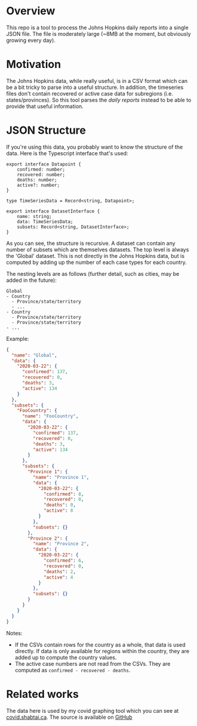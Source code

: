 # Overview

This repo is a tool to process the Johns Hopkins daily reports into a single JSON file. The file is moderately
large (~8MB at the moment, but obviously growing every day).

# Motivation

The Johns Hopkins data, while really useful, is in a CSV format which can be a bit tricky to parse
into a useful structure. In addition, the timeseries files don't contain recovered or active
case data for subregions (i.e. states/provinces). So this tool parses the _daily reports_ instead
to be able to provide that useful information.

# JSON Structure

If you're using this data, you probably want to know the structure of the data. Here is the Typescript interface that's used:

```
export interface Datapoint {
    confirmed: number;
    recovered: number;
    deaths: number;
    active?: number;
}

type TimeSeriesData = Record<string, Datapoint>;

export interface DatasetInterface {
    name: string;
    data: TimeSeriesData;
    subsets: Record<string, DatasetInterface>;
}
```

As you can see, the structure is recursive. A dataset can contain any number of subsets which are
themselves datasets. The top level is always the 'Global' dataset. This is not directly in the
Johns Hopkins data, but is computed by adding up the number of each case types for each country.

The nesting levels are as follows (further detail, such as cities, may be added in the future):

```
Global
- Country
  - Province/state/territory
  - ...
- Country
  - Province/state/territory
  - Province/state/territory
- ...
```

Example:
```json
{
  "name": "Global",
  "data": {
    "2020-03-22": {
      "confirmed": 137,
      "recovered": 0,
      "deaths": 3,
      "active": 134
    }
  },
  "subsets": {
    "FooCountry": {
      "name": "FooCountry",
      "data": {
        "2020-03-22": {
          "confirmed": 137,
          "recovered": 0,
          "deaths": 3,
          "active": 134
        }
      },
      "subsets": {
        "Province 1": {
          "name": "Province 1",
          "data": {
            "2020-03-22": {
              "confirmed": 8,
              "recovered": 0,
              "deaths": 0,
              "active": 8
            }
          },
          "subsets": {}
        },
        "Province 2": {
          "name": "Province 2",
          "data": {
            "2020-03-22": {
              "confirmed": 6,
              "recovered": 0,
              "deaths": 2,
              "active": 4
            }
          },
          "subsets": {}
        }
      }
    }
  }
}
```

Notes:

* If the CSVs contain rows for the country as a whole, that data is used directly. If data is only
  available for regions within the country, they are added up to compute the country values.
* The active case numbers are not read from the CSVs. They are computed as
  `confirmed - recovered - deaths`.

 # Related works

 The data here is used by my covid graphing tool which you can see at
 [covid.shabtai.ca](https://covid.shabtai.ca). The source is available on [GitHub](https://github.com/JShabtai/covid-data)
